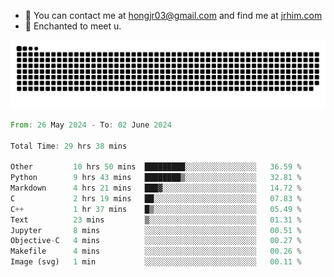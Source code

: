 - 📧 You can contact me at hongjr03@gmail.com and find me at [jrhim.com](https://jrhim.com/)
- 💜 Enchanted to meet u.

![snake_animation](https://raw.githubusercontent.com/hongjr03/hongjr03/output/github-contribution-grid-snake.svg)

<!--START_SECTION:waka-->

```rust
From: 26 May 2024 - To: 02 June 2024

Total Time: 29 hrs 38 mins

Other         10 hrs 50 mins  █████████░░░░░░░░░░░░░░░░   36.59 %
Python        9 hrs 43 mins   ████████▒░░░░░░░░░░░░░░░░   32.81 %
Markdown      4 hrs 21 mins   ███▓░░░░░░░░░░░░░░░░░░░░░   14.72 %
C             2 hrs 19 mins   ██░░░░░░░░░░░░░░░░░░░░░░░   07.83 %
C++           1 hr 37 mins    █▒░░░░░░░░░░░░░░░░░░░░░░░   05.49 %
Text          23 mins         ▒░░░░░░░░░░░░░░░░░░░░░░░░   01.31 %
Jupyter       8 mins          ░░░░░░░░░░░░░░░░░░░░░░░░░   00.51 %
Objective-C   4 mins          ░░░░░░░░░░░░░░░░░░░░░░░░░   00.27 %
Makefile      4 mins          ░░░░░░░░░░░░░░░░░░░░░░░░░   00.26 %
Image (svg)   1 min           ░░░░░░░░░░░░░░░░░░░░░░░░░   00.11 %
```

<!--END_SECTION:waka-->
